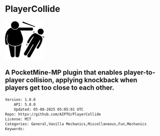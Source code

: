 # PlayerCollide
<img src="https://raw.githubusercontent.com/AIPTU/PlayerCollide/d936e02e34cef90d95080dab09cb843935411d35/icon.png" width="128" height="128" />

## A PocketMine-MP plugin that enables player-to-player collision, applying knockback when players get too close to each other.
```properties
Version: 1.0.0
    API: 5.0.0
    Updated: 05-08-2025 05:05:01 UTC
Repo: https://github.com/AIPTU/PlayerCollide
License: MIT
Categories: General,Vanilla Mechanics,Miscellaneous,Fun,Mechanics
Keywords: 
```